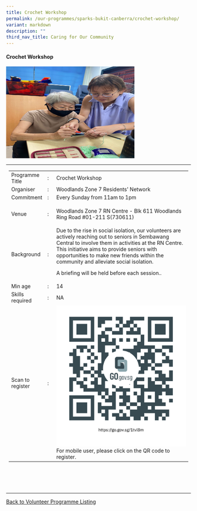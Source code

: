 ```yaml
---
title: Crochet Workshop
permalink: /our-programmes/sparks-bukit-canberra/crochet-workshop/
variant: markdown
description: ""
third_nav_title: Caring for Our Community
---
```

#### Crochet Workshop

<img style="width:350px;height:250px;" src="/images/SPARKS@Bukit%20Canberra/crochet%20workshop.jpg">
<table width="100%" border="0">
	<tbody><tr>
					<td width="60%">
			<table width="100%" border="0">
				<tbody><tr>
					<td width="20%">
						Programme Title
					</td>
					<td width="5%">
						:
					</td>
					<td>
						Crochet Workshop 
					</td>
				</tr>
					<tr><td width="20%">
						Organiser
					</td>
					<td width="5%">
						:
					</td>
					<td>
						      Woodlands Zone 7 Residents' Network
					</td>
				</tr>
				<tr>
					<td width="20%">
						Commitment
					</td>
					<td width="5%">
						:
					</td>
					<td width="75%">
						         Every Sunday from 11am to 1pm
					</td>
				</tr>
				<tr>
					<td width="20%">
					 Venue
					</td>
					<td width="5%">
						:
					</td>
					<td width="75%">
					         

Woodlands Zone 7 RN Centre - Blk 611 Woodlands Ring Road #01-211 S(730611)
					</td>
				</tr>
				<tr>
					<td width="20%">
						Background
					</td>
					<td width="5%">
						:
					</td>
					<td width="75%">
Due to the rise in social isolation, our volunteers are actively reaching out to seniors in Sembawang Central to involve them in activities at the RN Centre. This initiative aims to provide seniors with opportunities to make new friends within the community and alleviate social isolation.<br>
						
A briefing will be held before each session..
					</td>
				</tr>
				<tr>
					<td width="20%">
						Min age
					</td>
					<td width="5%">
						:
					</td>
					<td width="75%">
						14
					</td>
				</tr>
		<tr>
					<td width="20%">
						Skills required
					</td>
					<td width="5%">
						:
					</td>
					<td>
						   NA
			</td>
				</tr>
		<tr>
					<td width="20%">
						Scan to register
					</td>
					<td width="5%">
						:
					</td>
					<td><a href="https://go.gov.sg/1tvl8m">
						<img style="width=60px;height=60px;" src="/images/SPARKS@Bukit%20Canberra/sembawang%20central%20senior%20befriending%20programme%20qr.png"></a><br>
						For mobile user, please click on the QR code to register.
			</td>
				</tr>
</tbody></table>


<br>
			<br>
			<br>
			<br>
			
</td></tr></tbody></table>
<a href="/our-programmes/sparks-bukit-canberra/volunteering-opportunities/">
	Back to Volunteer Programme Listing</a>